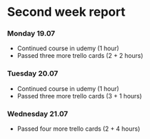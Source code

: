 # Second week report

### Monday 19.07

- Continued course in udemy (1 hour)
- Passed three more trello cards (2 + 2 hours)

### Tuesday 20.07

- Continued course in udemy (1 hour)
- Passed three more trello cards (3 + 1 hours)

### Wednesday 21.07

- Passed four more trello cards (2 + 4 hours)